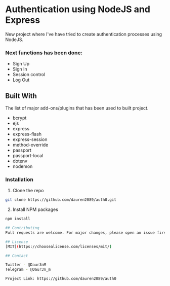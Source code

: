 # Authentication using NodeJS and Express
New project where I've have tried to create authentication processes using NodeJS.

### Next functions has been done:
- Sign Up
- Sign In
- Session control
- Log Out

## Built With
The list of major add-ons/plugins that has been used to built project.
* bcrypt
* ejs
* express
* express-flash
* express-session
* method-override
* passport
* passport-local
* dotenv
* nodemon

### Installation

1. Clone the repo
```sh
git clone https://github.com/dauren2089/auth0.git
```
2. Install NPM packages
```sh
npm install

## Contributing
Pull requests are welcome. For major changes, please open an issue first to discuss what you would like to change.

## License
[MIT](https://choosealicense.com/licenses/mit/)

## Contact

Twitter - @Daur3nM
Telegram - @Daur3n_m

Project Link: https://github.com/dauren2089/auth0

